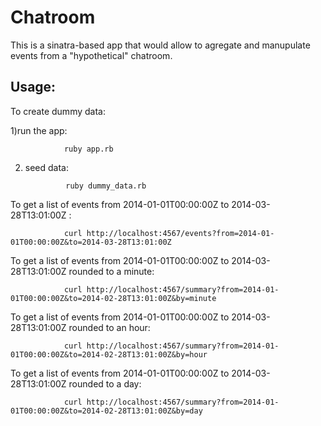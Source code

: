 Chatroom
========

This is a sinatra-based app that would allow to agregate and manupulate events from a "hypothetical" chatroom.


Usage:
------

To create dummy data:

1)run the app:

				ruby app.rb

2) seed data:

				ruby dummy_data.rb

To get a list of events from 2014-01-01T00:00:00Z to 2014-03-28T13:01:00Z :

				curl http://localhost:4567/events?from=2014-01-01T00:00:00Z&to=2014-03-28T13:01:00Z

To get a list of events from 2014-01-01T00:00:00Z to 2014-03-28T13:01:00Z rounded to a minute:

				curl http://localhost:4567/summary?from=2014-01-01T00:00:00Z&to=2014-02-28T13:01:00Z&by=minute

To get a list of events from 2014-01-01T00:00:00Z to 2014-03-28T13:01:00Z rounded to an hour:

				curl http://localhost:4567/summary?from=2014-01-01T00:00:00Z&to=2014-02-28T13:01:00Z&by=hour

To get a list of events from 2014-01-01T00:00:00Z to 2014-03-28T13:01:00Z rounded to a day:

				curl http://localhost:4567/summary?from=2014-01-01T00:00:00Z&to=2014-02-28T13:01:00Z&by=day